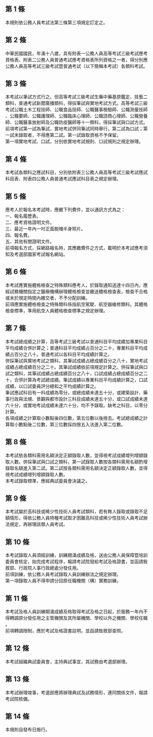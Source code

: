 第 1 條
-------
本規則依公務人員考試法第三條第三項規定訂定之。

第 2 條
-------
中華民國國民，年滿十八歲，具有附表一公務人員高等考試三級考試應考  
資格表、附表二公務人員普通考試應考資格表所列資格之一者，得分別應  
公務人員高等考試三級考試暨普通考試（以下簡稱本考試）各類科考試。

第 3 條
-------
本考試以筆試方式行之。但高等考試三級考試生藥中藥基原鑑定、技藝二  
類科，普通考試新聞廣播類科，得採筆試與實地考試方式。高等考試三級  
考試公職土木工程技師、公職食品技師、公職醫事檢驗師、公職測量技師  
、公職要師、公職護理師、公職臨床心理師、公職諮商心理師、公職營養  
師、公職醫事放射師及公職防疫醫師等十一類科，得採筆試與口試方式。  
前項考試第一試為筆試，實地考試併同筆試同時舉行，第二試為口試；第  
一試未錄取者，不得應第二試。第一試錄取資格不予保留。  
第一項實地考試、口試，分別依實地考試規則、口試規則之規定辦理。

第 4 條
-------
本考試各類科之應試科目，分別依附表三公務人員高等考試三級考試應試  
科目表、附表四公務人員普通考試應試科目表之規定辦理。

第 5 條
-------
應考人於報名本考試時，應繳下列費件，並以通訊方式為之：  
一、報名履歷表。  
二、應考資格證明文件。  
三、最近一年內一吋正面脫帽半身照片。  
四、報名費。  
五、其他有關證明文件。  
前項報名方式，採網路報名時，其應繳費件之方式，載明於本考試應考須  
知及考選部國家考試報名網站。

第 6 條
-------
本考試應實施體格檢查之特殊類科應考人，於錄取通知送達十四日內，應  
經試務機關指定之醫療機構辦理體格檢查並繳送體格檢查表，檢查不合格  
或未於規定時間內繳交者，不予分配訓練。  
前項應實施體格檢查之特殊類科係指航空駕駛、航空器維修類科。其體格  
檢查標準，準用航空人員體格檢查標準之規定辦理。

第 7 條
-------
本考試總成績之計算，高等考試三級考試以普通科目平均成績加專業科目  
平均成績合併計算之；普通科目平均成績占百分之二十，專業科目平均成  
績占百分之八十。普通考試以各科目平均成績計算之。  
併採筆試與實地考試之類科，其筆試成績占總成績百分之八十，實地考試  
成績占總成績百分之二十。其筆試成績依前項規定計算之。併採筆試與口  
試之類科，其筆試成績占總成績百分之八十，口試成績占總成績百分之二  
十，合併計算為考試總成績。筆試成績以專業科目平均成績計算之，口試  
成績，以口試委員評分總和之平均成績計算之。  
筆試應試科目有一科成績為零分，或總成績未達五十分，或建築設計、藥  
事行政與法規、景觀與都市設計三科目成績未達五十分，或口試成績未達  
六十分，或實地考試成績未達六十分，均不予錄取。缺考之科目，以零分  
計算。  
各項成績之計算取小數點後四位數，第五位數以後捨去。考試總成績之計  
算取小數點後二位數，第三位數採四捨五入法進入第二位數。

第 8 條
-------
本考試依各類科需用名額決定正額錄取人數，並得視考試成績增列增額錄  
取人數。併採筆試與口試之類科，第一試錄取人數按各類科需用名額酌增  
錄取名額進入第二試。第二試按各類科需用名額決定正額錄取人數，並得  
視考試成績增列增額錄取人數。  
本考試錄取標準，應經典試委員會決議之。

第 9 條
-------
本考試屬於高科技或稀少性技術人員考試類科，若有無人錄取或錄取不足  
額情形，得依公務人員特種考試取才困難高科技或稀少性技術人員考試辦  
法規定，再辦理該類人員考試。

第 10 條
--------
本考試錄取人員須經訓練，訓練期滿成績及格，送由公務人員保障暨培訓  
委員會核定，始完成考試程序，報請考試院發給考試及格證書，並函請銓  
敘部、行政院人事行政總處分發任用。  
前項訓練，依公務人員考試錄取人員訓練辦法之規定辦理。  
第一項錄取人員不得申請分回原任職機關（構）實務訓練。

第 11 條
--------
本考試及格人員訓練期滿成績及格取得考試及格之日起，於服務一年內不  
得轉調原分發任用之主管機關及其所屬機關、學校以外之機關、學校任職  
。  
前項轉調限制，應於考試及格證書註明，並函請銓敘部查照。

第 12 條
--------
本考試組織典試委員會，主持典試事宜，其試務由考選部辦理。

第 13 條
--------
本考試辦理竣事，考選部應將辦理典試及試務情形，連同關係文件，報請  
考試院核備。

第 14 條
--------
本規則自發布日施行。

